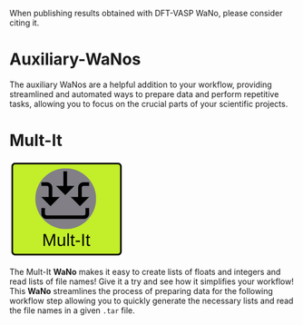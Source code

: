 
When publishing results obtained with DFT-VASP WaNo, please consider citing it.

# Auxiliary-WaNos
The auxiliary WaNos are a helpful addition to your workflow, providing streamlined and automated ways to prepare data and perform repetitive tasks, allowing you to focus on the crucial parts of your scientific projects.

# Mult-It

![Mult-It WaNo logo](https://raw.githubusercontent.com/KIT-Workflows/Auxiliary-WaNos/main/mult-It_logo.png)

The Mult-It **WaNo** makes it easy to create lists of floats and integers and read lists of file names! Give it a try and see how it simplifies your workflow! This **WaNo** streamlines the process of preparing data for the following workflow step allowing you to quickly generate the necessary lists and read the file names in a given `.tar` file.

